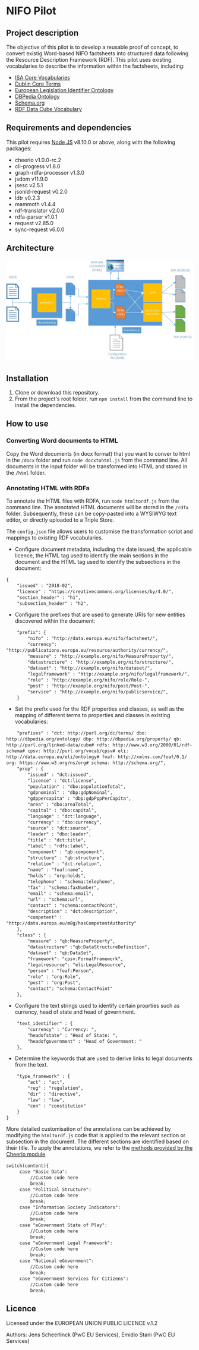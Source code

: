 # NIFO Pilot

## Project description

The objective of this pilot is to develop a reusable proof of concept, to convert existig Word-based NIFO factsheets into structured data following the Resource Description Framework (RDF). This pilot uses existing vocabularies to describe the information within the factsheets, including:

* [ISA Core Vocabularies](https://joinup.ec.europa.eu/page/core-vocabularies)
* [Dublin Core Terms](http://dublincore.org/documents/dcmi-terms/)
* [European Legislation Identifier Ontology](http://publications.europa.eu/mdr/eli/)
* [DBPedia Ontology](http://wiki.dbpedia.org/services-resources/ontology)
* [Schema.org](http://schema.org/)
* [RDF Data Cube Vocabulary](https://www.w3.org/TR/vocab-data-cube/)


## Requirements and dependencies

This pilot requires [Node JS](https://nodejs.org/en/download/) v8.10.0 or above, along with the following packages:

* cheerio v1.0.0-rc.2
* cli-progress v1.8.0
* graph-rdfa-processor v1.3.0
* jsdom v11.9.0
* jsesc v2.5.1
* jsonld-request v0.2.0
* ldtr v0.2.3
* mammoth v1.4.4
* rdf-translator v2.0.0
* rdfa-parser v1.0.1
* request v2.85.0
* sync-request v6.0.0

## Architecture

![Architecture](assets/NIFO-architecture.jpg?raw=true "Title")
## Installation

1. Clone or download this repository.
2. From the project's root folder, run `npm install` from the command line to install the dependencies.

## How to use

### Converting Word documents to HTML

Copy the Word documents (in docx format) that you want to conver to html in the `/docx` folder and run `node docxtohtml.js` from the command line.
All documents in the input folder will be transformed into HTML and stored in the `/html` folder.

### Annotating HTML with RDFa

To annotate the HTML files with RDFA, run `node htmltordf.js` from the command line. The annotated HTML documents will be stored in the `/rdfa` folder. Subsequently, these can be copy-pasted into a WYSIWYG text editor, or directly uploaded to a Triple Store.

The `config.json` file allows users to customise the transformation script and mappings to existing RDF vocabularies.

* Configure document metadata, including the date issued, the applicable licence, the HTML tag used to identify the main sections in the document and the HTML tag used to identify the subsections in the document:
```
{
    "issued" : "2018-02",
    "licence" : "https://creativecommons.org/licenses/by/4.0/",
    "section_header" : "h1",
    "subsection_header" : "h2",
```

* Configure the prefixes that are used to generate URIs for new entities discovered within the document:
```
    "prefix": {
        "nifo" : "http://data.europa.eu/nifo/factsheet/",
        "currency": "http://publications.europa.eu/resource/authority/currency/",
        "measure" : "http://example.org/nifo/MeasureProperty/",
        "datastructure" : "http://example.org/nifo/structure/",
        "dataset" : "http://example.org/nifo/dataset/",
        "legalframework" : "http://example.org/nifo/legalframework/",
        "role" : "http://example.org/nifo/role/Role-",
        "post" : "http://example.org/nifo/post/Post-",
        "service" : "http://example.org/nifo/publicservice/",
    }
```

* Set the prefix used for the RDF properties and classes, as well as the mapping of different terms to properties and classes in existing vocabularies:
```
    "prefixes" : "dct: http://purl.org/dc/terms/ dbo: http://dbpedia.org/ontology/ dbp: http://dbpedia.org/property/ qb: http://purl.org/linked-data/cube# rdfs: http://www.w3.org/2000/01/rdf-schema# cpsv: http://purl.org/vocab/cpsv# eli: http://data.europa.eu/eli/ontology# foaf: http://xmlns.com/foaf/0.1/ org: https://www.w3.org/ns/org# schema: http://schema.org/",
    "prop" : {
        "issued" : "dct:issued",
        "licence" : "dct:license",
        "population" : "dbo:populationTotal",
        "gdpnominal" : "dbp:gdpNominal",
        "gdppercapita" : "dbp:gdpPppPerCapita",
        "area" : "dbo:areaTotal",
        "capital" : "dbo:capital",
        "language" : "dct:language",
        "currency" : "dbo:currency",
        "source" : "dct:source",
        "leader" : "dbo:leader",
        "title" : "dct:title",
        "label" : "rdfs:label",
        "component" : "qb:component",
        "structure" : "qb:structure",
        "relation" : "dct:relation",
        "name" : "foaf:name",
        "holds" : "org:holds",
        "telephone" : "schema:telephone",
        "fax" : "schema:faxNumber",
        "email" : "schema:email",
        "url" : "schema:url",
        "contact" : "schema:contactPoint",
        "description" : "dct:description",
        "competent" : "http://data.europa.eu/m8g/hasCompetentAuthority"
    },
    "class" : {
        "measure" : "qb:MeasureProperty",
        "datastructure" :"qb:DataStructureDefinition",
        "dataset" : "qb:DataSet",
        "framework": "cpsv:FormalFramework",
        "legalresource": "eli:LegalResource",
        "person" : "foaf:Person",
        "role" : "org:Role",
        "post" : "org:Post",
        "contact": "schema:ContactPoint"
    },
```

* Configure the text strings used to identify certain proprties such as currency, head of state and head of government. 
```
    "text_identifier" : {
        "currency" : "Currency: ",
        "headofstate" : "Head of State: ",
        "headofgovernment" : "Head of Government: "
    },
```

* Determine the keywords that are used to derive links to legal documents from the text. 
```
    "type_framework" : {
        "act" : "act",
        "reg" : "regulation",
        "dir" : "directive",
        "law" : "law",
        "con" : "constitution"
    }
}
```

More detailed customisation of the annotations can be achieved by modifying the `htmltordf.js` code that is applied to the relevant section or subsection in the document.
The different sections are identified based on their title. To apply the annotations, we refer to the [methods provided by the Cheerio module](https://github.com/cheeriojs/cheerio).
```
switch(content){
     case "Basic Data":
         //Custom code here
         break;
     case "Political Structure":
         //Custom code here
         break;
     case "Information Society Indicators":
         //Custom code here
         break;
     case "eGovernment State of Play":
         //Custom code here
         break;
     case "eGovernment Legal Framework":
         //Custom code here
         break;
     case "National eGovernment":
         //Custom code here
         break;
     case "eGovernment Services for Citizens":
         //Custom code here
         break;
```

## Licence

Licensed under the EUROPEAN UNION PUBLIC LICENCE v.1.2 

Authors: Jens Scheerlinck (PwC EU Services), Emidio Stani (PwC EU Services)